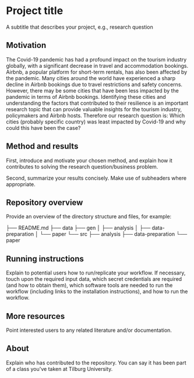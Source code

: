 # Project title

A subtitle that describes your project, e.g., research question


## Motivation
The Covid-19 pandemic has had a profound impact on the tourism industry globally, with a significant decrease in travel and accommodation bookings. Airbnb, a popular platform for short-term rentals, has also been affected by the pandemic. Many cities around the world have experienced a sharp decline in Airbnb bookings due to travel restrictions and safety concerns. However, there may be some cities that have been less impacted by the pandemic in terms of Airbnb bookings. Identifying these cities and understanding the factors that contributed to their resilience is an important research topic that can provide valuable insights for the tourism industry, policymakers and Airbnb hosts. Therefore our research question is: Which cities (probably specific country) was least impacted by Covid-19 and why could this have been the case?



## Method and results

First, introduce and motivate your chosen method, and explain how it contributes to solving the research question/business problem.

Second, summarize your results concisely. Make use of subheaders where appropriate.


## Repository overview

Provide an overview of the directory structure and files, for example:

├── README.md
├── data
├── gen
│   ├── analysis
│   ├── data-preparation
│   └── paper
└── src
    ├── analysis
    ├── data-preparation
    └── paper


## Running instructions

Explain to potential users how to run/replicate your workflow. If necessary, touch upon the required input data, which secret credentials are required (and how to obtain them), which software tools are needed to run the workflow (including links to the installation instructions), and how to run the workflow.


## More resources

Point interested users to any related literature and/or documentation.


## About

Explain who has contributed to the repository. You can say it has been part of a class you've taken at Tilburg University.
